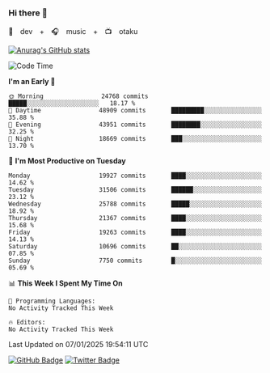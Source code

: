### Hi there 👋

🚀　dev　+　🎧　music　+　📺　otaku


[![Anurag's GitHub stats](https://github-readme-stats.vercel.app/api?username=koheitasaka&count_private=true&show_icons=true&theme=monokai)](https://github.com/koheitasaka/github-readme-stats)

<!--START_SECTION:waka-->
![Code Time](http://img.shields.io/badge/Code%20Time-1%2C161%20hrs%2023%20mins-blue)

**I'm an Early 🐤** 

```text
🌞 Morning                24768 commits       █████░░░░░░░░░░░░░░░░░░░░   18.17 % 
🌆 Daytime                48909 commits       █████████░░░░░░░░░░░░░░░░   35.88 % 
🌃 Evening                43951 commits       ████████░░░░░░░░░░░░░░░░░   32.25 % 
🌙 Night                  18669 commits       ███░░░░░░░░░░░░░░░░░░░░░░   13.70 % 
```
📅 **I'm Most Productive on Tuesday** 

```text
Monday                   19927 commits       ████░░░░░░░░░░░░░░░░░░░░░   14.62 % 
Tuesday                  31506 commits       ██████░░░░░░░░░░░░░░░░░░░   23.12 % 
Wednesday                25788 commits       █████░░░░░░░░░░░░░░░░░░░░   18.92 % 
Thursday                 21367 commits       ████░░░░░░░░░░░░░░░░░░░░░   15.68 % 
Friday                   19263 commits       ████░░░░░░░░░░░░░░░░░░░░░   14.13 % 
Saturday                 10696 commits       ██░░░░░░░░░░░░░░░░░░░░░░░   07.85 % 
Sunday                   7750 commits        █░░░░░░░░░░░░░░░░░░░░░░░░   05.69 % 
```


📊 **This Week I Spent My Time On** 

```text
💬 Programming Languages: 
No Activity Tracked This Week

🔥 Editors: 
No Activity Tracked This Week
```


 Last Updated on 07/01/2025 19:54:11 UTC
<!--END_SECTION:waka-->

[![GitHub Badge](https://img.shields.io/badge/GitHub-100000?style=for-the-badge&logo=github&logoColor=white)](https://github.com/koheitasaka)
[![Twitter Badge](https://img.shields.io/badge/Twitter-1DA1F2?style=for-the-badge&logo=twitter&logoColor=white)](https://twitter.com/sleep_asleep_)
